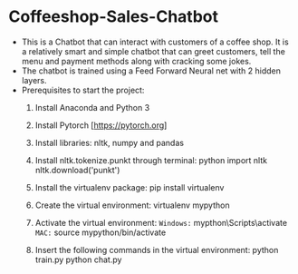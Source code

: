 # Coffeeshop-Sales-Chatbot
- This is a Chatbot that can interact with customers of a coffee shop. It is a relatively smart and simple chatbot that can greet customers, tell the menu and payment methods along with cracking some jokes.
- The chatbot is trained using a Feed Forward Neural net with 2 hidden layers.
- Prerequisites to start the project:
  1) Install Anaconda and Python 3
  2) Install Pytorch [https://pytorch.org]
  3) Install libraries: nltk, numpy and pandas
  4) Install nltk.tokenize.punkt through terminal: 
     python
     import nltk
     nltk.download('punkt')
  5) Install the virtualenv package: pip install virtualenv
  6) Create the virtual environment: virtualenv mypython
  7) Activate the virtual environment: 
    `Windows:`
     mypthon\Scripts\activate
    `MAC:`
     source mypython/bin/activate
     
  8) Insert the following commands in the virtual environment:
     python train.py
     python chat.py
     



